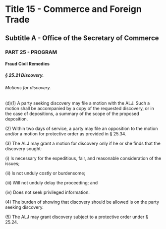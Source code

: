 
# Title 15 - Commerce and Foreign Trade
## Subtitle A - Office of the Secretary of Commerce
### PART 25 - PROGRAM
#### Fraud Civil Remedies
##### § 25.21 Discovery.
###### Motions for discovery.

(d)(1) A party seeking discovery may file a motion with the ALJ. Such a motion shall be accompanied by a copy of the requested discovery, or in the case of depositions, a summary of the scope of the proposed deposition.

(2) Within two days of service, a party may file an opposition to the motion and/or a motion for protective order as provided in § 25.34.

(3) The ALJ may grant a motion for discovery only if he or she finds that the discovery sought-

(i) Is necessary for the expeditious, fair, and reasonable consideration of the issues;

(ii) Is not unduly costly or burdensome;

(iii) Will not unduly delay the proceeding; and

(iv) Does not seek privileged information.

(4) The burden of showing that discovery should be allowed is on the party seeking discovery.

(5) The ALJ may grant discovery subject to a protective order under § 25.24.
